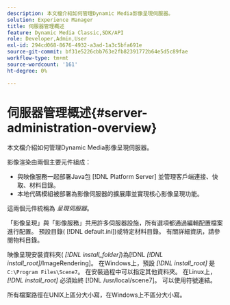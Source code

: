 ```yaml
---
description: 本文檔介紹如何管理Dynamic Media影像呈現伺服器。
solution: Experience Manager
title: 伺服器管理概述
feature: Dynamic Media Classic,SDK/API
role: Developer,Admin,User
exl-id: 294cd068-8676-4932-a3ad-1a3c5bfa691e
source-git-commit: bf31e5226cbb763e2fb82391772b64e5d5c89fae
workflow-type: tm+mt
source-wordcount: '161'
ht-degree: 0%

---
```


# 伺服器管理概述{#server-administration-overview}

本文檔介紹如何管理Dynamic Media影像呈現伺服器。

影像渲染由兩個主要元件組成：

* 與映像服務一起部署Java包 [!DNL Platform Server] 並管理客戶端連接、快取、材料目錄。
* 本地代碼模組被部署為影像伺服器的擴展庫並實現核心影像呈現功能。

這兩個元件統稱為 *呈現伺服器*。

「影像呈現」與「影像服務」共用許多伺服器設施，所有選項都通過編輯配置檔案進行配置。 預設目錄( [!DNL default.ini])或特定材料目錄。 有關詳細資訊，請參閱物料目錄。

映像呈現安裝資料夾( *[!DNL install_folder]*)為[!DNL *[!DNL install_root]*/ImageRendering]。 在Windows上，預設 *[!DNL install_root]* 是 `C:\Program Files\Scene7`。 在安裝過程中可以指定其他資料夾。 在Linux上， *[!DNL install_root]* 必須始終 [!DNL /usr/local/scene7]。 可以使用符號連結。

所有檔案路徑在UNIX上區分大小寫，在Windows上不區分大小寫。
